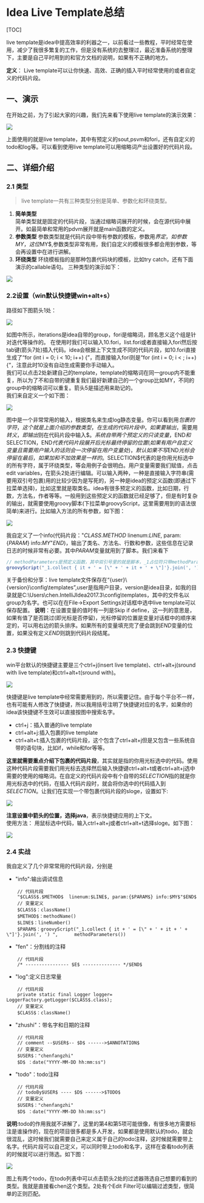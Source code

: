 # Idea Live Template总结

[TOC]

live template是idea中提高效率的利器之一，以前看过一些教程，平时经常在使用，减少了我很多繁复的工作，但是没有系统的去整理过，最近准备系统的整理下，主要是自己平时用到的和官方文档的说明，如果有不正确的地方。   

**定义**：  Live template可以让你快速、高效、正确的插入平时经常使用的或者自定义的代码片段。

## 一、演示 
在开始之前，为了引起大家的兴趣，我们先来看下使用live template的演示效果：

![](http://cdn.jiangmiantex.com/201809132225_152.gif)

上面使用的就是live template，其中有预定义的sout,psvm和fori，还有自定义的todo和log等。可以看到使用live template可以用缩略词产出设置好的代码片段。

## 二、详细介绍

### 2.1 类型
> live template一共有三种类型分别是简单、参数化和环绕类型。   

1. **简单类型**   
简单类型就是固定的代码片段，当通过缩略词展开的时候，会在源代码中展开。如最简单和常用的pdvm展开就是main函数的定义。   
2. **参数类型**
参数类型就是代码片段中带有参数的模板，参数用$界定，如参数MY，这位$MY$,参数类型非常有用，我们自定义的模板很多都会用到参数，等会再设置中在进行讲解。      
2. **环绕类型**
环绕模板指的是那种包裹代码块的模板，比如try catch，还有下面演示的callable语句。
三种类型的演示如下：   

![](http://cdn.jiangmiantex.com/201809132302_521.gif)

### 2.2设置（win默认快捷键win+alt+s）
路径如下图箭头1处：  

![](http://cdn.jiangmiantex.com/201809142040_551.png)

如图中所示，iterations是idea自带的group，fori是缩略词，顾名思义这个组是针对迭代等操作的。
在使用时我们可以输入10.fori，list.fori或者直接输入fori然后按tab键(箭头7处)插入代码。idea会根据上下文生成不同的代码片段，如10.fori直接生成了“for (int i = 0; i < 10; i++) {”，而直接输入fori则是“for (int i = 0; i < ; i++) {”，注意此时10没有自动生成需要你手动输入。    
我们可以点击2处新建自己的template，template的缩略词在同一group内不能重复，所以为了不和自带的键重复我们最好新建自己的一个group比如MY，不同的group中的缩略词可以重复。箭头5是描述用来助记的。   
我们来自定义一个如下图：   

![](http://cdn.jiangmiantex.com/201809142039_514.png)

图中是一个非常常用的输入，根据类名来生成log静态变量。你可以看到用$包裹的字符，这个就是上面介绍的参数类型，在生成的代码片段中，如果要输出$，需要用$转义，即输出$则在代码片段中输入$$。系统自带两个预定义的只读变量，$END$和$SELECTION$，$END$代表代码片段展开后光标最终停留的位置(如果有用户自定义变量且需要用户输入的话则会一次停留在用户变量处)，默认如果不写$END$光标会停留在最后，如果加和不加效果是一样的。$SELECTION$代表的是你用光标选中的所有字符，属于环绕类型，等会用例子会很明白。用户变量需要我们赋值，点击edit variables，在箭头2处进行编辑。可以输入两种，一种是直接输入字符串(需要用双引号包裹)用的比较少因为是写死的，另一种是idea的预定义函数(即通过下拉菜单选择)，比如这里就是取类名。idea有很多预定义的函数，比如日期，行数，方法名，作者等等。一般用到这些预定义的函数就已经足够了，但是有时复杂的输出，就需要使用groovy脚本(下拉菜单groovyScript，这里需要用到的语法很简单)来进行。比如输入方法的所有参数，如下图：

![](http://cdn.jiangmiantex.com/201809172315_237.gif)

我自定义了一个info(代码片段："$CLASS$.$METHOD$  linenum:$LINE$, param:{$PARAM$} info:$MY$"$END$)，输出了类名、方法名、行数和参数，这些信息在记录日志的时候非常有必要。其中$PARAM$变量就用到了脚本。我们来看下

```groovy
// methodParameters是预定义函数，其中双引号里的就是脚本，_1占位符只带methodParameters参数
groovyScript("_1.collect { it + ' = [\" + ' + it + ' + \"]'}.join(', ') ", methodParameters())
```

关于备份和分享：live template文件保存在“{user}\\{version}\config\templates”,user是指用户目录，version是idea目录，如我的目录就是C:\Users\chen\.IntelliJIdea2017.3\config\templates，其中的文件名以group为名字。也可以在在File->Export Settings对话框中选中live template可以保存配置。
**说明**：在设置变量的值时有一列是Skip if define，这一列的意思是，如果有值了是否跳过(即光标是否停留)，光标停留的位置是变量对话框中的顺序来定的，可以用右边的箭头排序。如果所有的变量填充完了便会跳到$END$变量的位置，如果没有定义$END$则跳到代码片段结尾。

### 2.3 快捷键

win平台默认的快捷键主要是三个ctrl+j(insert live template)、ctrl+alt+j(sround with live template)和ctrl+alt+t(sround with)。     

![](http://cdn.jiangmiantex.com/201809142044_775.png)

快捷键是live template中经常需要用到的，所以需要记住。由于每个平台不一样，也有可能有人修改了快捷键，所以我用括号注明了快捷键对应的名字，如果你的idea该快捷键不生效可以直接按图中搜索名字。

 * ctrl+j：插入普通的live template
 * ctrl+alt+j:插入包裹的live template
 * ctrl+alt+t:插入包裹的代码片段，这个包含了ctrl+alt+j但是又包含一些系统自带的语句块，比如if，while和for等等。

**这里就需要重点介绍下包裹的代码片段**，其实就是指的你用光标选中的代码。使用这种代码片段需要我们用光标去选择然后输入快捷键ctrl+alt+t或者ctrl+alt+j选中需要的使用的缩略词。在自定义的代码片段中有个自带的$SELECTION$指的就是你用光标选中的代码，在插入代码片段时，就会将你选中的代码插入到$SELECTION$。让我们在实现一个带包裹代码片段的sloge，设置如下:

![](http://cdn.jiangmiantex.com/201809142100_646.png)

**注意设置中箭头的位置，选择java**，表示快捷键应用的上下文。   
使用方法： 用鼠标选中代码，输入ctrl+alt+j或者ctrl+alt+t选择sloge。如下图：

![](http://cdn.jiangmiantex.com/201809142107_36.gif)

### 2.4 实战
我自定义了几个非常常用的代码片段，分别是
* "info":输出调试信息   
```
    // 代码片段      
    "$CLASS$.$METHOD$  linenum:$LINE$, param:{$PARAM$} info:$MY$"$END$      
    // 变量定义     
    $CLASS$：className()      
    $METHOD$：methodName()   
    $LINE$：lineNumber()   
    $PARAM$：groovyScript("_1.collect { it + ' = [\" + ' + it + ' + \"]'}.join(', ') ",      methodParameters())   
```
* "fen"：分割线的注释   
```
    // 代码片段 
    /* ---------------- $E$ -------------- */$END$
```
* "log":定义日志常量
```
    // 代码片段 
    private static final Logger logger= LoggerFactory.getLogger($CLASS$.class);
    // 变量定义     
    $CLASS$：className()  
```
* "zhushi"：带名字和日期的注释
```
    // 代码片段 
    // comment --$USER$-- $D$ ------>$ANNOTATION$
    // 变量定义     
    $USER$："chenfangzhi"    
    $D$ ：date("YYYY-MM-DD hh:mm:ss")
```
* "todo"：todo注释
```
    // 代码片段 
    // todoBy$USER$ ---- $D$ ------>$TODO$
    // 变量定义     
    $USER$："chenfangzhi"    
    $D$ ：date("YYYY-MM-DD hh:mm:ss")
```

**说明**:todo的作用我就不讲解了，这里的第4和第5项可能很像，有很多地方需要标注是谁操作的，现在的项目很多都是多人开发，如果都是使用默认的todo，就会很混乱，这时候我们就需要自己来定义属于自己的todo注释，这时候就需要带上名字。代码片段可以自己定义，可以同时带上todo和名字，这样在查看todo列表的时候就可以进行筛选。如下图：

![](http://cdn.jiangmiantex.com/201809142158_610.png)

图上有两个todo，在todo列表中可以点击箭头2处的过滤器筛选自己想要的看到的类型。我就是直接看chen这个类型。2处有个Edit Filter可以编辑过滤类型，很简单的正则匹配。